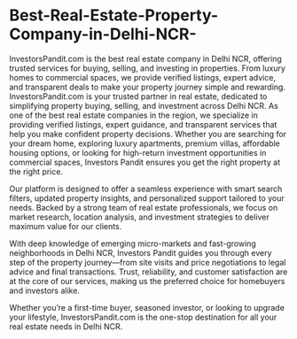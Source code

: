 # Best-Real-Estate-Property-Company-in-Delhi-NCR-
InvestorsPandit.com is the best real estate company in Delhi NCR, offering trusted services for buying, selling, and investing in properties. From luxury homes to commercial spaces, we provide verified listings, expert advice, and transparent deals to make your property journey simple and rewarding.
InvestorsPandit.com is your trusted partner in real estate, dedicated to simplifying property buying, selling, and investment across Delhi NCR. As one of the best real estate companies in the region, we specialize in providing verified listings, expert guidance, and transparent services that help you make confident property decisions. Whether you are searching for your dream home, exploring luxury apartments, premium villas, affordable housing options, or looking for high-return investment opportunities in commercial spaces, Investors Pandit ensures you get the right property at the right price.

Our platform is designed to offer a seamless experience with smart search filters, updated property insights, and personalized support tailored to your needs. Backed by a strong team of real estate professionals, we focus on market research, location analysis, and investment strategies to deliver maximum value for our clients.

With deep knowledge of emerging micro-markets and fast-growing neighborhoods in Delhi NCR, Investors Pandit guides you through every step of the property journey—from site visits and price negotiations to legal advice and final transactions. Trust, reliability, and customer satisfaction are at the core of our services, making us the preferred choice for homebuyers and investors alike.

Whether you’re a first-time buyer, seasoned investor, or looking to upgrade your lifestyle, InvestorsPandit.com is the one-stop destination for all your real estate needs in Delhi NCR.
